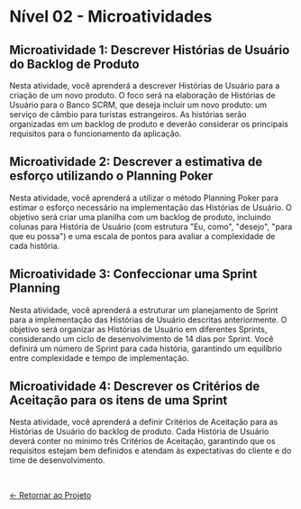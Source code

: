 # Nível 02 - Microatividades

## Microatividade 1: Descrever Histórias de Usuário do Backlog de Produto

Nesta atividade, você aprenderá a descrever Histórias de Usuário para a criação de um novo produto. O foco será na elaboração de Histórias de Usuário para o Banco SCRM, que deseja incluir um novo produto: um serviço de câmbio para turistas estrangeiros. As histórias serão organizadas em um backlog de produto e deverão considerar os principais requisitos para o funcionamento da aplicação.

## Microatividade 2: Descrever a estimativa de esforço utilizando o Planning Poker

Nesta atividade, você aprenderá a utilizar o método Planning Poker para estimar o esforço necessário na implementação das Histórias de Usuário. O objetivo será criar uma planilha com um backlog de produto, incluindo colunas para História de Usuário (com estrutura "Eu, como", "desejo", "para que eu possa") e uma escala de pontos para avaliar a complexidade de cada história.

## Microatividade 3: Confeccionar uma Sprint Planning

Nesta atividade, você aprenderá a estruturar um planejamento de Sprint para a implementação das Histórias de Usuário descritas anteriormente. O objetivo será organizar as Histórias de Usuário em diferentes Sprints, considerando um ciclo de desenvolvimento de 14 dias por Sprint. Você definirá um número de Sprint para cada história, garantindo um equilíbrio entre complexidade e tempo de implementação.

## Microatividade 4: Descrever os Critérios de Aceitação para os itens de uma Sprint

Nesta atividade, você aprenderá a definir Critérios de Aceitação para as Histórias de Usuário do backlog de produto. Cada História de Usuário deverá conter no mínimo três Critérios de Aceitação, garantindo que os requisitos estejam bem definidos e atendam às expectativas do cliente e do time de desenvolvimento.

<br>
  
[<- Retornar ao Projeto](https://github.com/GilvanPOliveira/FullStack/tree/main/Mundo05/metodosAgeis)




